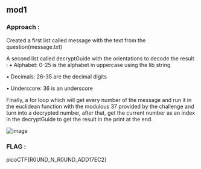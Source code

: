 ## mod1 

### Approach :


Created a first list called message with the text from the question(message.txt)


A second list called decryptGuide with the orientations to decode the result :
•	Alphabet: 0-25 is the alphabet in uppercase using the lib string

•	Decimals: 26-35 are the decimal digits

•	Underscore: 36 is an underscore


Finally, a for loop which will get every number of the message and run it in the euclidean function with the modulous 37 provided by the challenge and turn into a decrypted number, after that, get the current number as an index in the decryptGuide to get the result in the print at the end.


![image](https://github.com/parthhhhh21/picoCTF-writeups/assets/148140667/8d7ce85c-bb23-4838-8476-b183688f0cbc)


 

### FLAG :



picoCTF{R0UND_N_R0UND_ADD17EC2}



